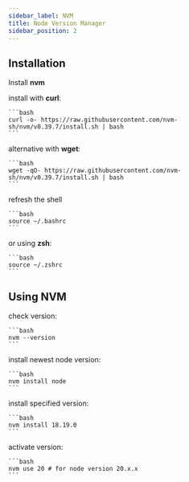 ```yaml
---
sidebar_label: NVM
title: Node Version Manager
sidebar_position: 2
---
```


## Installation

Install **nvm**

install with **curl**:

    ```bash
    curl -o- https://raw.githubusercontent.com/nvm-sh/nvm/v0.39.7/install.sh | bash
    ```

alternative with **wget**:

    ```bash
    wget -qO- https://raw.githubusercontent.com/nvm-sh/nvm/v0.39.7/install.sh | bash
    ```

refresh the shell

    ```bash
    source ~/.bashrc
    ```

or using **zsh**:

    ```bash
    source ~/.zshrc
    ```

## Using NVM

check version:

    ```bash
    nvm --version
    ```

install newest node version:

    ```bash
    nvm install node
    ```

install specified version:

    ```bash
    nvm install 18.19.0
    ```

activate version:

    ```bash
    nvm use 20 # for node version 20.x.x
    ```
